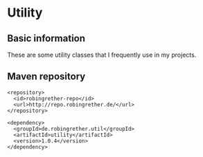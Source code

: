# Utility

## Basic information
These are some utility classes that I frequently use in my projects.

## Maven repository
````
<repository>
  <id>robingrether-repo</id>
  <url>http://repo.robingrether.de/</url>
</repository>
````

````
<dependency>
  <groupId>de.robingrether.util</groupId>
  <artifactId>utility</artifactId>
  <version>1.0.4</version>
</dependency>
````